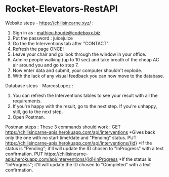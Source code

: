# Rocket-Elevators-RestAPI

Website steps - https://chilisincarne.xyz/ :

  1. Sign in as : mathieu.houde@codeboxx.biz
  2. Put the password : juicejuice
  3. Go the the Interventions tab after "CONTACT".
  4. Refresh the page ONCE!
  5. Leave your chair and go look through the window in your office.
  6. Admire people walking (up to 10 sec) and take breath of the cheap AC air around you and go to step 7.
  7. Now enter data and submit, your computer shouldn't explode.
  8. With the lack of any visual feedback you can now move to the database.
 

Database steps - MarcosLopez :
  1. You can refresh the Interventions tables to see your result with all the requirements.
  2. If you're happy with the result, go to the next step. If you're unhappy, still, go to the next step.
  3. Open Postman.
  
Postman steps :
  These 3 commands should work :
    GET https://chilisincarne-apis.herokuapp.com/api/interventions
      *Gives back only the one with no start time/date and "Pending" status.
    PUT https://chilisincarne-apis.herokuapp.com/api/interventions/{id}
      *If the status is "Pending"; it'll will update the ID chosen to "InProgress" with a text confirmation.
    PUT https://chilisincarne-apis.herokuapp.com/api/interventions/{id}/InProgress
      *If the status is "InProgress"; it'll will update the ID chosen to "Completed" with a text confirmation.
